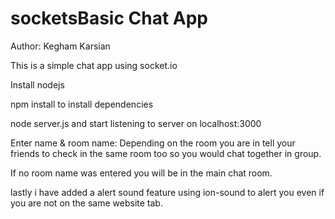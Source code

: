 # socketsBasic Chat App
Author: Kegham Karsian

This is a simple chat app using socket.io

Install nodejs

npm install to install dependencies

node server.js and start listening to server on localhost:3000

Enter name & room name: 
Depending on the room you are in tell your friends to check in the same room too so you would chat together in group.

If no room name was entered you will be in the main chat room.

lastly i have added a alert sound feature using ion-sound to alert you even if you are not on the same website tab.

